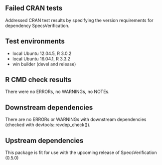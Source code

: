 ## Failed CRAN tests
Addressed CRAN test results by specifying the version requirements for dependency SpecsVerification.

## Test environments
* local Ubuntu 12.04.5, R 3.0.2
* local Ubuntu 16.04.1, R 3.3.2
* win builder (devel and release)

## R CMD check results
There were no ERRORs, no WARNINGs, no NOTEs.

## Downstream dependencies
There are no ERRORs or WARNINGs with downstream dependencies (checked with devtools::revdep_check()).

## Upstream dependencies
This package is fit for use with the upcoming release of SpecsVerification (0.5.0)
